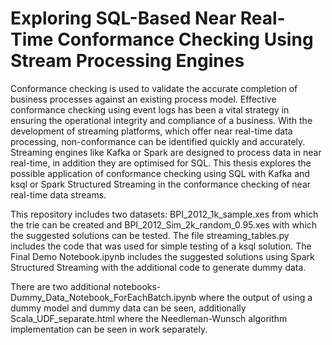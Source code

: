 # Exploring SQL-Based Near Real-Time Conformance Checking Using Stream Processing Engines

Conformance checking is used to validate the accurate completion of business
 processes against an existing process model. Effective conformance checking using event
 logs has been a vital strategy in ensuring the operational integrity and compliance of a
 business. With the development of streaming platforms, which offer near real-time data
 processing, non-conformance can be identified quickly and accurately. Streaming engines
 like Kafka or Spark are designed to process data in near real-time, in addition they are
 optimised for SQL. This thesis explores the possible application of conformance checking
 using SQL with Kafka and ksql or Spark Structured Streaming in the conformance
 checking of near real-time data streams.

 This repository includes two datasets: BPI_2012_1k_sample.xes from which the trie can be created and BPI_2012_Sim_2k_random_0.95.xes with which the suggested solutions can be tested. The file streaming_tables.py includes the code that was used for simple testing of a ksql solution. The Final Demo Notebook.ipynb includes the suggested solutions using Spark Structured Streaming with the additional code to generate dummy data.

There are two additional notebooks- Dummy_Data_Notebook_ForEachBatch.ipynb where the output of using a dummy model and dummy data can be seen, additionally Scala_UDF_separate.html where the Needleman-Wunsch algorithm implementation can be seen in work separately.
